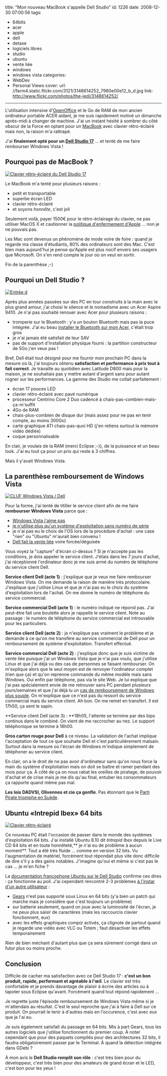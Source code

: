 title: "Mon nouveau MacBook s'appelle Dell Studio"
id: 1226
date: 2008-12-30 07:00:56
tags:
- 64bits
- acer
- apple
- dell
- detaxe
- logiciels libres
- studio
- ubuntu
- vente liée
- windows
- windows vista
categories:
- WebDev
- Personal Views
cover:
  url: //farm4.static.flickr.com/3121/3148614252_7980e00e12_b_d.jpg
  link: http://www.flickr.com/photos/the-jedi/3148614252/
---

L'utilisation intensive d'[OpenOffice](http://fr.openoffice.org) et le Go de RAM de mon ancien ordinateur portable ACER aidant, je me suis rapidement motivé un dimanche après-midi à changer de machine. J'ai un instant hésité à sombrer du côté obscur de la Force en optant pour un [MacBook](http://www.apple.com/fr/macbook/) avec clavier rétro-éclairé mais non, la raison m'a rattrapé.

J'ai **finalement opté pour un [Dell Studio 17](http://www1.euro.dell.com/content/products/productdetails.aspx/laptop_studio_17)** ... et tenté de me faire rembourser Windows Vista !

<!--more-->

## Pourquoi pas de MacBook ?

[![Clavier rétro-éclairé du Dell Studio 17](//farm4.static.flickr.com/3224/3148616128_4487b7536a_m.jpg)](http://www.flickr.com/photos/the-jedi/3148616128/ "Clavier rétro-éclairé du Dell Studio 17")

Le MacBook m'a tenté pour plusieurs raisons :

*   petit et transportable
*   superbe écran LED
*   clavier rétro-éclairé
*   et soyons _honnête_, c'est joli

Seulement voilà, payer 1500€ pour le rétro-éclairage du clavier, ne pas utiliser MacOS X et cautionner la [politique d'enfermement d'Apple](http://linuxfr.org/2008/12/28/24828.html) ... non je ne pouvais pas.

Les Mac sont devenus un phénomène de mode voire de foire : quand je regarde ma classe d'étudiants, 80% des ordinateurs sont des Mac. C'est bien mais aujourd'hui je pense qu'Apple est plus nocif envers ses usagers que Microsoft. On s'en rend compte le jour où on veut en sortir.

Fin de la parenthèse ;-)

## Pourquoi un Dell Studio ?

[![Entrée d](/images/2008/12/dell-studio-17-corner-200x300.jpg "Entrée d")](/images/2008/12/dell-studio-17-corner.jpg)

Après plus années passées sur des PC en tour construits à la main avec le plus grand amour, j'ai choisi le silence et le nomadisme avec un Acer Aspire 9410\. Je n'ai pas souhaité renouer avec Acer pour plusieurs raisons :

*   tromperie sur le Bluetooth : y'a un bouton Bluetooth mais pas la puce intégrée. J'ai eu beau [installer le Bluetooth sur mon Acer](https://oncletom.io/2007/11/07/installation-module-bluetooth-acer-aspire/), c'était trop gros
*   je n'ai jamais été satisfait de leur SAV
*   pas de support d'installation physique fourni : la partition constructeur de 5Go j'en veux pas !

Bref, Dell était tout désigné pour me fournir mon prochain PC dans la mesure où là, j'ai toujours obtenu **satisfaction et performance à prix tout à fait correct**. Je travaille au quotidien avec Latitude D800 mais pour la maison, je ne souhaitais pas y mettre autant d'argent sans pour autant rogner sur les performances. La gamme des Studio me collait parfaitement :

*   écran 17 pouces LED
*   clavier rétro-éclairé avec pavé numérique
*   processeur Centrino Core 2 Duo cadencé à chais-pas-combien-mais-ça-m'suffit
*   4Go de RAM
*   chais-plus-combien de disque dur (mais assez pour ne pas en tenir compte, au moins 300Go)
*   carte graphique ATI chais-pas-quoi HD (j'en retiens surtout la mémoire vidéo dédiée)
*   coque personnalisable

En clair, je voulais de la RAM (merci Eclipse ;-)), de la puissance et un beau look. J'ai eu tout ça pour un prix qui reste à 3 chiffres.

Mais il y'avait Windows Vista.

## La parenthèse remboursement de Windows Vista

[![CLUF Windows Vista / Dell](/images/2008/12/windows-vista-cluf-300x200.jpg "CLUF Windows Vista / Dell")](/images/2008/12/windows-vista-cluf.jpg)

Pour la forme, j'ai tenté de titiller le service client afin de me faire **rembourser Windows Vista** parce que :

*   [Windows Vista j'aime pas](https://oncletom.io/2007/04/15/hasta-la-vista/)
*   [je n'utilise plus qu'un système d'exploitation sans numéro de série](https://oncletom.io/2007/02/13/choix-liberte-windows-linux/)
*   je n'ai pas eu le choix de l'OS lors de la procédure d'achat : une case "rien" ou "Ubuntu" m'aurait bien convenu !
*   [Dell fait la vente liée](http://www.racketiciel.info/) voire forcée/déguisée

Vous voyez la "capture" d'écran ci-dessus ? Si je n'accepte pas les conditions, je dois appeler le service client. J'étais dans les 7 jours d'achat, j'ai réceptionné l'ordinateur donc je me suis armé du numéro de téléphone du service client Dell.

**Service client Dell (acte 1)** : j'explique que je veux me faire rembourser Windows Vista. On me demande la raison de manière très protocolaire. J'explique que j'utilise Linux et que je n'ai pas eu le choix du système d'exploitation lors de l'achat. On me donne le numéro de téléphone du service commercial.

**Service commercial Dell (acte 1)** : le numéro indiqué ne répond pas. J'ai peut-être fait une boulette alors je rappelle le service client. Note au passage : le numéro de téléphone du service commercial est introuvable pour les particuliers.

**Service client Dell (acte 2)** : je n'explique pas vraiment le problème et je demande à ce qu'on me transfère au service commercial de Dell pour un remboursement de système d'exploitation. Transfert effectué.

**Service commercial Dell (acte 2)** : j'explique donc que je suis victime de vente liée puisque j'ai un Windows Vista que je n'ai pas voulu, que j'utilise Linux et que j'ai déjà vu des cas de personnes se faisant rembourser. On m'explique alors que le seul moyen est de renvoyer l'ordinateur complet (rien que ça) et qu'on reprenne commande du même modèle mais sans Windows. Oui enfin par téléphone, pas via le site Web. Je lui explique que j'ai pas spécialement envie de me retrouver sans PC pendant plusieurs jours/semaines et que j'ai déjà lu un [cas de remboursement de Windows plus souple](http://www.digitalia.be/news/dell-me-rembourse-windows-vista).
On m'explique que ce n'est pas du ressort du service commercial mais du service client. Ah bon. On me remet en transfert. Il est 17h50, ça sent le sapin.

**Service client Dell (acte 3) : **18h05, l'attente se termine par des bips continus dans le combiné. On vient de me raccrocher au nez. Le support téléphonique se termine à 18h00.

**Gros carton rouge pour Dell** à ce niveau. La validation de l'achat implique l'acceptation de tout ce que souhaite Dell et c'est particulièrement malsain. Surtout dans la mesure où l'écran de Windows m'indique simplement de téléphoner au service client.

En clair, on a le droit de ne pas avoir d'ordinateur sans qu'on nous force la main du système d'exploitation mais on doit se battre et ramer pendant des mois pour ça. À côté de ça on nous rabat les oreilles de piratage, de pouvoir d'achat et de crise mais je me dis qu'au final, entuber les consommateurs ça rapporte quand même pas mal.

**Les lois DADVSI, Olivennes et cie ça gonfle**. Pas étonnant que le [Parti Pirate triomphe en Suède](http://fr.readwriteweb.com/2008/12/29/divers/parti-pirate-suede/).

## Ubuntu «Intrepid Ibex» 64 bits

[![Clavier rétro-éclairé](/images/2008/12/dell-studio-17-keyboard-300x200.jpg "Clavier rétro-éclairé")](/images/2008/12/dell-studio-17-keyboard.jpg)

Ce nouveau PC était l'occasion de passer dans le monde des systèmes d'exploitation 64 bits. J'ai installé Ubuntu 8.10 dit _Intrepid Ibex_ depuis le Live CD 64 bits et en toute honnêteté,** je n'ai eu de problème à aucun moment**. Tout a été très fluide ... comme en version 32 bits.
Vu l'augmentation de matériel, forcément tout répondait plus vite donc difficile de dire s'il y a des gains notables. J'imagine qu'oui et même si c'est pas le cas ... je m'en fiche ?

La [documentation francophone Ubuntu sur le Dell Studio](http://doc.ubuntu-fr.org/dell_studio_15) confirme ces dires : ça fonctionne au poil.
J'ai cependant rencontré 2-3 problèmes [à l'instar d'un autre utilisateur](http://blog.erwan.me/post/2008/11/08/Dell-studio-17-sous-Ubuntu-810) :

*   [Gears](http://gears.google.com/) n'est pas supporté sous Linux en 64 bits (y'a bien un patch qui marche mais je considère que c'est toujours un problème)
*   sur batterie seulement, quand on joue avec la luminosité de l'écran, je ne peux plus saisir de caractères (mais les raccourcis clavier fonctionnent, eux)
*   avec les effets graphiques _compiz_ activés, ça clignote de partout quand je regarde une vidéo avec VLC ou Totem ; faut désactiver les effets temporairement

Rien de bien méchant d'autant plus que ça sera sûrement corrigé dans un futur plus ou moins proche.

## Conclusion

Difficile de cacher ma satisfaction avec ce Dell Studio 17 : **c'est un bon produit, rapide, performant et agréable à l'œil**. Le clavier est très confortable et je prends davantage de plaisir à écrire des articles ou à tapoter sous Eclipse qu'avant. Forcément quand tout répond rapidement ...

Je regrette juste l'épisode remboursement de Windows Vista même si je m'attendais au résultat. C'est le seul reproche que j'ai à faire à Dell sur ce produit. On pourrait le tenir à d'autres mais en l'occurence, c'est avec eux que je l'ai eu.

Je suis également satisfait du passage en 64 bits. Mis à part Gears, tous les autres logiciels que j'utilise fonctionnent du premier coup.
À noter cependant que pour des paquets compilés pour des architectures 32 bits, il faudra obligatoirement passer par le Terminal. À quand la détection intégrée dans GDebi ?

À mon avis le **Dell Studio remplit son rôle** : c'est très bien pour du développeur, c'est très bien pour des amateurs de grand écran et le LED, c'est bon pour les yeux !